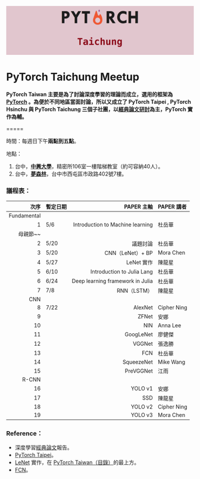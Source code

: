 ![](/assets/pytorch.png)

# PyTorch Taichung Meetup

**PyTorch Taiwan 主要是為了討論深度學習的理論而成立，選用的框架為 **[**PyTorch**](http://hemingwang.blogspot.tw/2017/11/pytorch-taiwan.html )** 。為便於不同地區當面討論，所以又成立了 PyTorch Taipei , PyTorch Hsinchu 與 PyTorch Taichung 三個子社團，以**[**經典論文研討**](http://hemingwang.blogspot.tw/2016/12/ai_20.html)**為主，PyTorch 實作為輔。**

=====

時間：每週日下午**兩點到五點**。

地點：

1. 台中，[**中興大學**](https://www.google.com.tw/maps/place/國立中興大學精密所/@24.1212087,120.6741687,17z/data=!3m1!4b1!4m5!3m4!1s0x34693cfd5ec365e1:0x3044f620eb0c4d71!8m2!3d24.1212038!4d120.6763574?hl=zh-TW&authuser=0)，精密所106室一樓階梯教室（約可容納40人）。
2. 台中，[**夢森林**](https://www.google.com.tw/maps/place/407台中市西屯區市政路402號7/@24.1592686,120.637529,17z/data=!3m1!4b1!4m5!3m4!1s0x34693dedad1dc1e9:0xf2c440c75d475628!8m2!3d24.1592637!4d120.6397177?hl=zh-TW&authuser=0)，台中市西屯區市政路402號7樓。

### 議程表：

| **次序** | **暫定日期** | **PAPER 主軸** | **PAPER 講者** |
| ---: | :--- | ---: | :--- |
| Fundamental |  |  |  |
| 1 | 5/6 | Introduction to Machine learning | 杜岳華 |
| 母親節~~ |  |  |  |
| 2 | 5/20 | 議題討論 | 杜岳華 |
| 3 | 5/20 | CNN（LeNet）+ BP | Mora Chen |
| 4 | 5/27 | LeNet 實作 | 陳龍星 |
| 5 | 6/10 | Introduction to Julia Lang | 杜岳華 |
| 6 | 6/24 | Deep learning framework in Julia | 杜岳華 |
| 7 | 7/8 | RNN（LSTM） | 陳龍星 |
| CNN |  |  |  |
| 8 | 7/22 | AlexNet | Cipher Ning |
| 9 |  | ZFNet | 安娜 |
| 10 |  | NIN | Anna Lee |
| 11 |  | GoogLeNet | 廖健傑 |
| 12 |  | VGGNet | 張逸勝 |
| 13 |  | FCN | 杜岳華 |
| 14 |  | SqueezeNet | Mike Wang |
| 15 |  | PreVGGNet | 江雨 |
| R-CNN |  |  |  |
| 16 |  | YOLO v1 | 安娜 |
| 17 |  | SSD | 陳龍星 |
| 18 |  | YOLO v2 | Cipher Ning |
| 19 |  | YOLO v3 | Mora Chen |

### Reference：

* 深度學習[經典論文](http://hemingwang.blogspot.tw/2018/01/pytorchseminar.html)報告。
* [PyTorch Taipei](https://mattwang44.github.io/en/notes/PyTorchTP/#3-進度表與連結整理)。
* [LeNet](http://hemingwang.blogspot.tw/2017/04/lenet.html ) 實作，在 [PyTorch Taiwan（目錄）](http://hemingwang.blogspot.tw/2017/11/pytorch-taiwan.html)的最上方。
* [FCN](http://hemingwang.blogspot.tw/2018/02/deep-learningfcn.html)。



